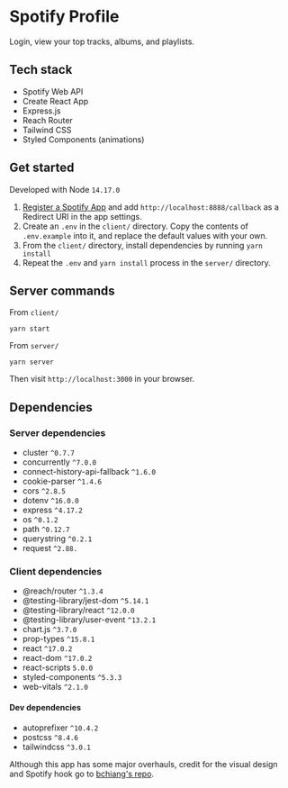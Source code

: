 # Spotify Profile
Login, view your top tracks, albums, and playlists. 

## Tech stack
- Spotify Web API
- Create React App
- Express.js
- Reach Router
- Tailwind CSS
- Styled Components (animations)

## Get started
Developed with Node `14.17.0`

1. [Register a Spotify App](https://developer.spotify.com/dashboard/applications) and add `http://localhost:8888/callback` as a Redirect URI in the app settings.
2. Create an `.env` in the `client/` directory. Copy the contents of `.env.example` into it, and replace the default values with your own.
3. From the `client/` directory, install dependencies by running `yarn install` 
4. Repeat the `.env` and `yarn install` process in the `server/` directory.

## Server commands
From `client/`
```shell
yarn start
```

From `server/`
```shell
yarn server
```

Then visit `http://localhost:3000` in your browser.

## Dependencies

### Server dependencies
- cluster `^0.7.7`
- concurrently `^7.0.0`
- connect-history-api-fallback `^1.6.0`
- cookie-parser `^1.4.6`
- cors `^2.8.5`
- dotenv `^16.0.0`
- express `^4.17.2`
- os `^0.1.2`
- path `^0.12.7`
- querystring `^0.2.1`
- request `^2.88.`

### Client dependencies
- @reach/router `^1.3.4`
- @testing-library/jest-dom `^5.14.1`
- @testing-library/react `^12.0.0`
- @testing-library/user-event `^13.2.1`
- chart.js `^3.7.0`
- prop-types `^15.8.1`
- react `^17.0.2`
- react-dom `^17.0.2`
- react-scripts `5.0.0`
- styled-components `^5.3.3`
- web-vitals `^2.1.0`

#### Dev dependencies
- autoprefixer `^10.4.2`
- postcss `^8.4.6`
- tailwindcss `^3.0.1`

Although this app has some major overhauls, credit for the visual design and Spotify hook go to [bchiang's repo](https://github.com/bchiang7/spotify-profile). 